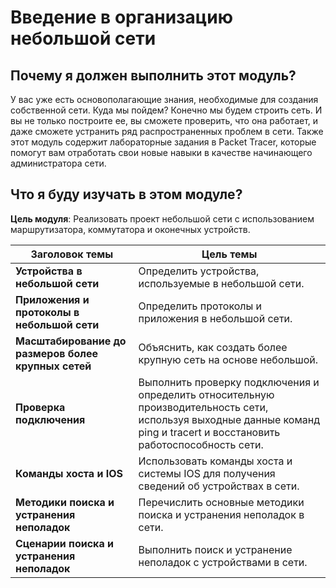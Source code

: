 # Введение в организацию небольшой сети

<!-- 17.0.1 -->
##  Почему я должен выполнить этот модуль?

У вас уже есть основополагающие знания, необходимые для создания собственной сети. Куда мы пойдем? Конечно мы будем строить сеть. И вы не только построите ее, вы сможете проверить, что она работает, и даже сможете устранить ряд распространенных проблем в сети. Также этот модуль содержит лабораторные задания в Packet Tracer, которые помогут вам отработать свои новые навыки в качестве начинающего администратора сети.

<!-- 17.0.2 -->
##  Что я буду изучать в этом модуле?

**Цель модуля**: Реализовать проект небольшой сети с использованием маршрутизатора, коммутатора и оконечных устройств.

| **Заголовок темы** | **Цель темы** |
| --- | --- |
| **Устройства в небольшой сети** | Определить устройства, используемые в небольшой сети. |
| **Приложения и протоколы в небольшой сети** | Определить протоколы и приложения в небольшой сети. |
| **Масштабирование до размеров более крупных сетей** | Объяснить, как создать более крупную сеть на основе небольшой. |
| **Проверка подключения** | Выполнить проверку подключения и определить относительную производительность сети, используя выходные данные команд ping и tracert и восстановить работоспособность сети. |
| **Команды хоста и IOS** | Использовать команды хоста и системы IOS для получения сведений об устройствах в сети. |
| **Методики поиска и устранения неполадок** | Перечислить основные методики поиска и устранения неполадок в сети. |
| **Сценарии поиска и устранения неполадок** | Выполнить поиск и устранение неполадок с устройствами в сети. |

